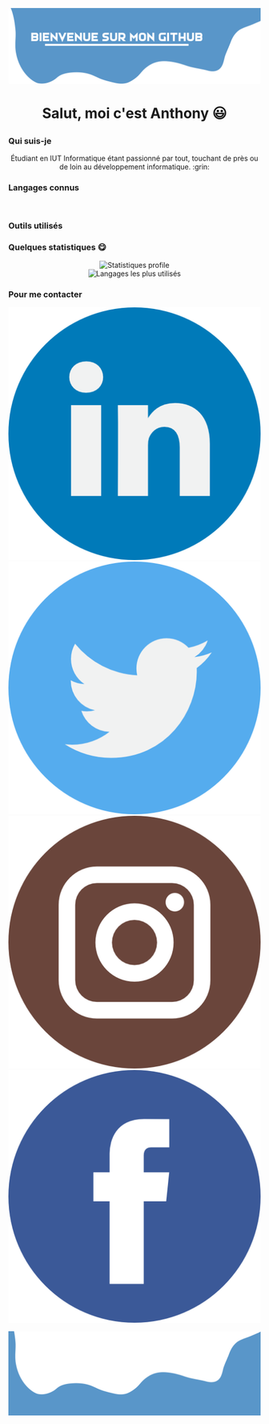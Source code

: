 ![Alt Text](./images/Template/header.png)

# <p align=center>Salut, moi c'est Anthony :smiley:</p>

<h3>Qui suis-je</h3>
<p align="center">Étudiant en IUT Informatique étant passionné par tout, touchant de près ou de loin au développement informatique. :grin:</p>

### <p>Langages connus</p>
<p align=center><img src="" width=7% alt=""><img src="" width=7% alt=""><img src="" width=7% alt=""><img src="" width=7% alt=""></p>

### <p>Outils utilisés</p>
<p align="center"></p>

### <p>Quelques statistiques :yum:</p>
<div align="center">
<img style="align-items: center" src="https://github-readme-stats.vercel.app/api?username=Anthony-AUDOIN&count_private=true,&show_icons=true,&hide_border=1,&theme=dark" alt="Statistiques profile"> <br>
<img style="align-items: center" src="https://github-readme-stats.vercel.app/api/top-langs/?username=Anthony-AUDOIN&hide_border=1,&theme=dark" alt="Langages les plus utilisés">
</div>

### <p>Pour me contacter</p>
<p align=center>
    <a><img src="images/Tools%20Icons/linkedin.png" alt="LinkedIn"></a>
    <a><img src="images/Tools%20Icons/twitter.png" alt="Twitter"></a>
    <a><img src="images/Tools%20Icons/instagram.png" alt="Instagram"></a>
    <a><img src="images/Tools%20Icons/facebook.png" alt="Facebook"></a>
</p>

![Alt Text](./images/Template/footer.png)